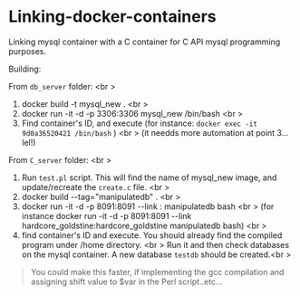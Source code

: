 # Linking-docker-containers

Linking mysql container with a C container for C API mysql programming purposes. 

Building:

From ``db_server`` folder: <br \>

1) docker build -t mysql_new . <br \>
2) docker run -it -d -p 3306:3306 mysql_new /bin/bash <br \>
3) Find container's ID, and execute (for instance: ``docker exec -it 9d0a36520421 /bin/bash`` ) <br \>
(it needds more automation at point 3... lel!)


From ``C_server`` folder: <br \>

1) Run ``test.pl`` script. This will find the name of mysql_new image, and update/recreate the ``create.c`` file. <br \> 
2) docker build --tag="manipulatedb" . <br \>
3) docker run -it -d -p 8091:8091 --link <Container name>:<Container name>  manipulatedb bash <br \>
(for instance  docker run -it -d -p 8091:8091 --link hardcore_goldstine:hardcore_goldstine manipulatedb bash) <br \>
4) find container's ID and execute. You should already find the compiled program under /home directory. <br \>
Run it and then check databases on the mysql container. A new database `` testdb `` should be created.<br \>



> You could make this faster, if implementing the gcc compilation and assigning shift value to $var in the Perl script..etc... 
